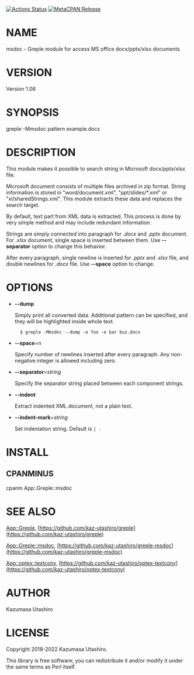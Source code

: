 [![Actions Status](https://github.com/kaz-utashiro/greple-msdoc/workflows/test/badge.svg)](https://github.com/kaz-utashiro/greple-msdoc/actions) [![MetaCPAN Release](https://badge.fury.io/pl/App-Greple-msdoc.svg)](https://metacpan.org/release/App-Greple-msdoc)
# NAME

msdoc - Greple module for access MS office docx/pptx/xlsx documents

# VERSION

Version 1.06

# SYNOPSIS

greple -Mmsdoc pattern example.docx

# DESCRIPTION

This module makes it possible to search string in Microsoft
docx/pptx/xlsx file.

Microsoft document consists of multiple files archived in zip format.
String information is stored in "word/document.xml",
"ppt/slides/\*.xml" or "xl/sharedStrings.xml".  This module extracts
these data and replaces the search target.

By default, text part from XML data is extracted.  This process is
done by very simple method and may include redundant information.

Strings are simply connected into paragraph for _.docx_ and _.pptx_
document.  For _.xlsx_ document, single space is inserted between
them.  Use **--separator** option to change this behavior.

After every paragraph, single newline is inserted for _.pptx_ and
_.xlsx_ file, and double newlines for _.docx_ file.  Use
**--space** option to change.

# OPTIONS

- **--dump**

    Simply print all converted data.  Additional pattern can be specified,
    and they will be highlighted inside whole text.

        $ greple -Mmsdoc --dump -e foo -e bar buz.docx

- **--space**=_n_

    Specify number of newlines inserted after every paragraph.  Any
    non-negative integer is allowed including zero.

- **--separator**=_string_

    Specify the separator string placed between each component strings.

- **--indent**

    Extract indented XML document, not a plain text.

- **--indent-mark**=_string_

    Set indentation string.  Default is `| `.

# INSTALL

## CPANMINUS

cpanm App::Greple::msdoc

# SEE ALSO

[App::Greple](https://metacpan.org/pod/App%3A%3AGreple),
[https://github.com/kaz-utashiro/greple](https://github.com/kaz-utashiro/greple)

[App::Greple::msdoc](https://metacpan.org/pod/App%3A%3AGreple%3A%3Amsdoc),
[https://github.com/kaz-utashiro/greple-msdoc](https://github.com/kaz-utashiro/greple-msdoc)

[App::optex::textconv](https://metacpan.org/pod/App%3A%3Aoptex%3A%3Atextconv),
[https://github.com/kaz-utashiro/optex-textconv](https://github.com/kaz-utashiro/optex-textconv)

# AUTHOR

Kazumasa Utashiro

# LICENSE

Copyright 2018-2022 Kazumasa Utashiro.

This library is free software; you can redistribute it and/or modify
it under the same terms as Perl itself.
